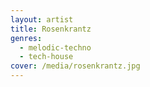 ```yaml
---
layout: artist
title: Rosenkrantz
genres:
  - melodic-techno
  - tech-house
cover: /media/rosenkrantz.jpg
---
```

